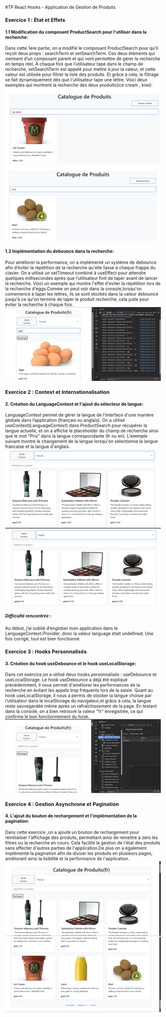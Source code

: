 #TP React Hooks - Application de Gestion de Produits
<h3>Exercice 1 : État et Effets</h3>
<h4>1.1 Modification du composant ProductSearch pour l'utiliser dans la recherche:</h4>

Dans cette 1ere partie, on a modifié le composant
ProductSearch pour qu’il reçoit deux props : searchTerm
et setSearchTerm. Ces deux éléments qui viennent d’un composant parent
et qui vont permettre de gérer la recherche en temps réel. À chaque
fois que l’utilisateur tape dans le champ de recherche, setSearchTerm
est appelé pour mettre à jour la valeur, et cette valeur est utilisée pour
filtrer la liste des produits. Et grâce à cela, le filtrage se fait dynamiquement
dès que l'utilisateur tape une lettre.
Voici deux exemples qui montrent la recherche des deux produits(ice cream , kiwi):
<img src="tp-react-hooks/captures/Captureex1.1icecream.png">
<img src="tp-react-hooks/captures/Captureex1.1kiwi.png">
<h4>1.2 Implémentation du debounce dans la recherche:</h4>
Pour améliorer la performance, on a implémenté un système de debounce afin d’éviter
la répétition de la recherche qu'elle fasse à chaque frappe du clavier. On a utilisé un
setTimeout combiné à useEffect pour attendre quelques millisecondes après que
l’utilisateur finit de taper avant de lancer la recherche.
Voici un exemple qui montre l'effet d'eviter la répétition lors de la recherche d'eggs.Comme on peut voir dans la console,lorsqu'on comemence
à taper les lettres, ils se sont stockés dans la valeur debounce jusqu'à ce qu'on termine de taper le produit recherché, cela juste pour éviter la recherche à chaque fois.
<img src="tp-react-hooks/captures/Captureex1.2.png">

<h3>Exercice 2 : Context et Internationalisation</h3>
<h4>2. Création du LanguageContext et l'ajout du sélecteur de langue:</h4>

LanguageContext permet de gérer la langue de l’interface d'une manière globale dans l’application (français ou anglais).
On a utilisé useContext(LanguageContext) dans ProductSearch pour récupérer la langue actuelle, et on a affiché le placeholder du champ de recherche ainsi que le mot "Prix" dans la langue correspondante (fr ou en).
L'exemple suivant montre le changement de la langue lorsqu'on selectionne la langue francaise et la langue d'anglais.
<img src="tp-react-hooks/captures/Captureex2languefrancais.png">
<img src="tp-react-hooks/captures/Captureex2langueanglais.png">
<h5>Difficulté rencontrée :</h5>

Au début, j’ai oublié d’englober mon application dans le LanguageContext.Provider, donc la valeur language était undefined. Une fois corrigé, tout est bien fonctionné.

<h3>Exercice 3 : Hooks Personnalisés</h3>
<h4>3. Création du hook useDebounce et le hook useLocalStorage:</h4>

Dans cet exercice,on a utilisé deux hooks personnalisés : useDebounce et useLocalStorage.
Le hook useDebounce a déjà été expliqué précédemment, il nous permet d'améliorer les performances de la recherche en évitant les appels trop fréquents lors de la saisie.
Quant au hook useLocalStorage, il nous a permis de stocker la langue choisie par l’utilisateur dans le localStorage du navigateur,et grâce à cela, la langue reste
sauvegardée même après un rafraîchissement de la page. En testant dans la console, on a bien retrouvé la valeur "fr" enregistrée, ce qui confirme le bon fonctionnement du hook.
<img src="tp-react-hooks/captures/Captureex3hooklocal.png">

<h3>Exercice 4 : Gestion Asynchrone et Pagination</h3>
<h4>4. L'ajout du bouton de rechargement et l'implémentation de la pagination:</h4>

Dans cette exercice ,on a ajouté un bouton de rechargement pour réinitialiser l'affichage des produits, permettant ainsi de remettre à zéro les filtres ou la recherche en cours. Cela facilite la gestion de l'état des produits sans affecter d'autres parties de l'application.De plus on a également implémenté la pagination afin de diviser les produits en plusieurs pages, améliorant ainsi la lisibilité et la performance de l'application.
<img src="tp-react-hooks/captures/Captureex4.1.png">
<img src="tp-react-hooks/captures/Captureex4.2.png">
